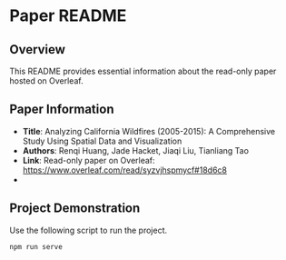 # Paper README

## Overview

This README provides essential information about the read-only paper hosted on Overleaf.
## Paper Information

- **Title**: Analyzing California Wildfires (2005-2015): A Comprehensive Study Using Spatial Data and Visualization
- **Authors**: Renqi Huang, Jade Hacket, Jiaqi Liu, Tianliang Tao
- **Link**: Read-only paper on Overleaf: https://www.overleaf.com/read/syzvjhspmycf#18d6c8
- 
## Project Demonstration
Use the following script to run the project.
```shell
npm run serve
```